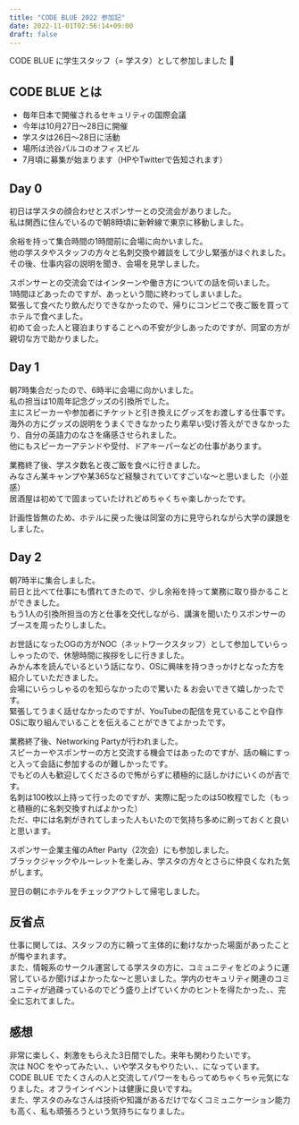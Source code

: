```yaml
---
title: "CODE BLUE 2022 参加記"
date: 2022-11-01T02:56:14+09:00
draft: false
---
```


CODE BLUE に学生スタッフ（= 学スタ）として参加しました :raising_hand:

## CODE BLUE とは
- 毎年日本で開催されるセキュリティの国際会議
- 今年は10月27日〜28日に開催
- 学スタは26日〜28日に活動
- 場所は渋谷パルコのオフィスビル
- 7月頃に募集が始まります（HPやTwitterで告知されます）

## Day 0
初日は学スタの顔合わせとスポンサーとの交流会がありました。  
私は関西に住んでいるので朝8時頃に新幹線で東京に移動しました。

余裕を持って集合時間の1時間前に会場に向かいました。  
他の学スタやスタッフの方々と名刺交換や雑談をして少し緊張がほぐれました。  
その後、仕事内容の説明を聞き、会場を見学しました。  

スポンサーとの交流会ではインターンや働き方についての話を伺いました。  
1時間ほどあったのですが、あっという間に終わってしまいました。  
緊張して食べたり飲んだりできなかったので、帰りにコンビニで夜ご飯を買ってホテルで食べました。  
初めて会った人と寝泊まりすることへの不安が少しあったのですが、同室の方が親切な方で助かりました。  

## Day 1
朝7時集合だったので、6時半に会場に向かいました。  
私の担当は10周年記念グッズの引換所でした。  
主にスピーカーや参加者にチケットと引き換えにグッズをお渡しする仕事です。  
海外の方にグッズの説明をうまくできなかったり素早い受け答えができなかったり、自分の英語力のなさを痛感させられました。  
他にもスピーカーアテンドや受付、ドアキーパーなどの仕事があります。  

業務終了後、学スタ数名と夜ご飯を食べに行きました。  
みなさん某キャンプや某365など経験されていてすごいな〜と思いました（小並感）  
居酒屋は初めてで固まっていたけれどめちゃくちゃ楽しかったです。  

計画性皆無のため、ホテルに戻った後は同室の方に見守られながら大学の課題をしました。  

## Day 2
朝7時半に集合しました。  
前日と比べて仕事にも慣れてきたので、少し余裕を持って業務に取り掛かることができました。  
もう1人の引換所担当の方と仕事を交代しながら、講演を聞いたりスポンサーのブースを周ったりしました。  

お世話になったOGの方がNOC（ネットワークスタッフ）として参加していらっしゃったので、休憩時間に挨拶をしに行きました。  
みかん本を読んでいるという話になり、OSに興味を持つきっかけとなった方を紹介していただきました。  
会場にいらっしゃるのを知らなかったので驚いた & お会いできて嬉しかったです。  
緊張してうまく話せなかったのですが、YouTubeの配信を見ていることや自作OSに取り組んでいることを伝えることができてよかったです。  

業務終了後、Networking Partyが行われました。  
スピーカーやスポンサーの方と交流する機会ではあったのですが、話の輪にすっと入って会話に参加するのが難しかったです。  
でもどの人も歓迎してくださるので怖がらずに積極的に話しかけにいくのが吉です。  
名刺は100枚以上持って行ったのですが、実際に配ったのは50枚程でした（もっと積極的に名刺交換すればよかった）  
ただ、中には名刺がきれてしまった人もいたので気持ち多めに刷っておくと良いと思います。  

スポンサー企業主催のAfter Party（2次会）にも参加しました。  
ブラックジャックやルーレットを楽しみ、学スタの方々とさらに仲良くなれた気がします。  

翌日の朝にホテルをチェックアウトして帰宅しました。  

## 反省点
仕事に関しては、スタッフの方に頼って主体的に動けなかった場面があったことが悔やまれます。  
また、情報系のサークル運営してる学スタの方に、コミュニティをどのように運営しているか聞けばよかったな〜と思いました。学内のセキュリティ関連のコミュニティが過疎っているのでどう盛り上げていくかのヒントを得たかった、、完全に忘れてました。  

## 感想
非常に楽しく、刺激をもらえた3日間でした。来年も関わりたいです。  
次は NOC をやってみたい、、いや学スタもやりたい、、になっています。  
CODE BLUE でたくさんの人と交流してパワーをもらってめちゃくちゃ元気になりました。オフラインイベントは健康に良いですね。  
また、学スタのみなさんは技術や知識があるだけでなくコミュニケーション能力も高く、私も頑張ろうという気持ちになりました。  
